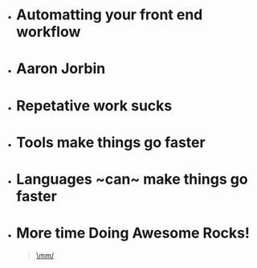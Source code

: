 *	# Automatting your front end workflow
*	# Aaron Jorbin
*	# Repetative work sucks
*	# Tools make things go faster
*	# Languages ~can~ make things go faster
*	# More time Doing Awesome Rocks!
	
	> <a href='http://www.urbandictionary.com/define.php?term=Too%20Much%20Rock%20for%20One%20Hand'>\mm/</a>